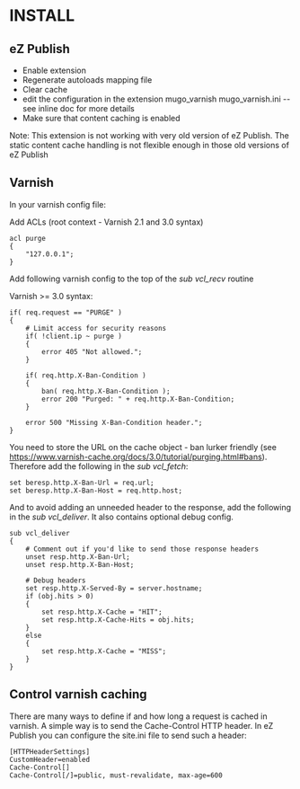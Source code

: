 INSTALL
=======

eZ Publish
----------
- Enable extension
- Regenerate autoloads mapping file
- Clear cache
- edit the configuration in the extension mugo_varnish
  mugo_varnish.ini -- see inline doc for more details
- Make sure that content caching is enabled
   
Note: This extension is not working with very old version of eZ Publish. The static content cache handling is not flexible enough in those old versions of eZ Publish

Varnish
-------
In your varnish config file:

Add ACLs (root context - Varnish 2.1 and 3.0 syntax)
```
acl purge
{
	"127.0.0.1";
}
```
Add following varnish config to the top of the _sub vcl_recv_ routine

Varnish >= 3.0 syntax:
```
if( req.request == "PURGE" )
{
    # Limit access for security reasons
    if( !client.ip ~ purge )
    {
        error 405 "Not allowed.";
    }

    if( req.http.X-Ban-Condition )
    {
        ban( req.http.X-Ban-Condition );
        error 200 "Purged: " + req.http.X-Ban-Condition;
    }

    error 500 "Missing X-Ban-Condition header.";
}
```       

You need to store the URL on the cache object - ban lurker friendly
(see https://www.varnish-cache.org/docs/3.0/tutorial/purging.html#bans).
Therefore add the following in the _sub vcl_fetch_:
```
set beresp.http.X-Ban-Url = req.url;
set beresp.http.X-Ban-Host = req.http.host;
```
     
And to avoid adding an unneeded header to the response, add the following in the _sub vcl_deliver_.
It also contains optional debug config.

```
sub vcl_deliver
{
    # Comment out if you'd like to send those response headers
    unset resp.http.X-Ban-Url;
    unset resp.http.X-Ban-Host;

    # Debug headers    
    set resp.http.X-Served-By = server.hostname;
    if (obj.hits > 0)
    {
        set resp.http.X-Cache = "HIT";	
        set resp.http.X-Cache-Hits = obj.hits;
    }
    else
    {
        set resp.http.X-Cache = "MISS";	
    }
}
```

Control varnish caching
----
There are many ways to define if and how long a request is cached in varnish.
A simple way is to send the Cache-Control HTTP header. In eZ Publish you can
configure the site.ini file to send such a header:
```
[HTTPHeaderSettings]
CustomHeader=enabled
Cache-Control[]
Cache-Control[/]=public, must-revalidate, max-age=600
```
